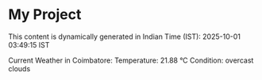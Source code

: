 # My Project

This content is dynamically generated in Indian Time (IST): 2025-10-01 03:49:15 IST


Current Weather in Coimbatore:
Temperature: 21.88 °C
Condition: overcast clouds
